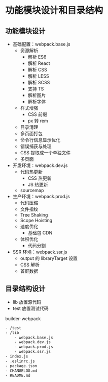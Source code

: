# 功能模块设计和目录结构

## 功能模块设计

- 基础配置：webpack.base.js
  - 资源解析
    - 解析 ES6
    - 解析 React
    - 解析 CSS
    - 解析 LESS
    - 解析 SCSS
    - 支持 TS
    - 解析图片
    - 解析字体
  - 样式增强
    - CSS 前缀
    - px 转 rem
  - 目录清理
  - 多页面打包
  - 命令行信息显示优化
  - 错误捕获与处理
  - CSS 提取成一个单独文件
  - 多页面
- 开发环境：webpack.dev.js
  - 代码热更新
    - CSS 热更新
    - JS 热更新
  - sourcemap
- 生产环境：webpack.prod.js
  - 代码压缩
  - 文件指纹
  - Tree Shaking
  - Scope Hoisting
  - 速度优化
    - 基础包 CDN
  - 体积优化
    - 代码分割
- SSR 环境：webpack.ssr.js
  - output 的 libraryTarget 设置
  - CSS 解析
  - 首屏数据

## 目录结构设计

- lib 放置源代码
- test 放置测试代码

builder-webpack

```txt
- /test
- /lib
    - webpack.base.js
    - webpack.dev.js
    - webpack.prod.js
    - webpack.ssr.js
- index.js
- .eslinrc.js
- package.json
- CHANGELOG.md
- README.md
```
